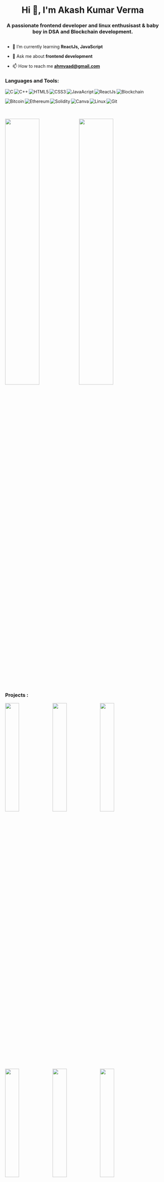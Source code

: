 <h1 align="center">Hi 👋, I'm Akash Kumar Verma</h1>
<h3 align="center">A passionate frontend developer and linux enthusisast & baby boy in DSA and Blockchain development.</h3>

<p align="left"> <a href="https://twitter.com/" target="blank"><img src="https://img.shields.io/twitter/follow/?logo=twitter&style=for-the-badge" alt="" /></a> </p>

- 🌱 I’m currently learning **ReactJs, JavaScript**

- 💬 Ask me about **frontend development**

- 📫 How to reach me **ahmvaad@gmail.com**

<h3 >Languages and Tools:</h3>
<img align="left"  alt="C"  src="https://img.shields.io/badge/c-%2300599C.svg?style=for-the-badge&logo=c&logoColor=white" />
<img align="left"  alt="C++"  src="https://img.shields.io/badge/c++-%2300599C.svg?style=for-the-badge&logo=c%2B%2B&logoColor=white" />
<img align="left"  alt="HTML5"  src="https://img.shields.io/badge/html5-%23E34F26.svg?style=for-the-badge&logo=html5&logoColor=white" />
<img align="left"  alt="CSS3"  src="https://img.shields.io/badge/css3-%231572B6.svg?style=for-the-badge&logo=css3&logoColor=white" />
<img align="left"  alt="JavaAcript"  src="https://img.shields.io/badge/javascript-%23323330.svg?style=for-the-badge&logo=javascript&logoColor=%23F7DF1E" />
<img  align="left"  alt="ReactJs"  src="https://img.shields.io/badge/react-%2320232a.svg?style=for-the-badge&logo=react&logoColor=%2361DAFB" />
<img  alt="Blockchain"  src="https://img.shields.io/badge/blockchain-2F3134?style=for-the-badge&logo=blockchain&logoColor=white" />
<p></p>
<img  align="left" alt="Bitcoin"  src="https://img.shields.io/badge/Bitcoin-000?style=for-the-badge&logo=bitcoin&logoColor=white" />
<img align="left"  alt="Ethereum"  src="https://img.shields.io/badge/Ethereum-3C3C3D?style=for-the-badge&logo=Ethereum&logoColor=white" />
<img align="left"  alt="Solidity"  src="https://img.shields.io/badge/Solidity-%23363636.svg?style=for-the-badge&logo=solidity&logoColor=white" />
<img align="left"  alt="Canva"  src="https://img.shields.io/badge/Canva-%2300C4CC.svg?style=for-the-badge&logo=Canva&logoColor=white" />
<img align="left"  alt="Linux"  src="https://img.shields.io/badge/Linux%20Mint-87CF3E?style=for-the-badge&logo=Linux%20Mint&logoColor=white" />
<img  alt="Git"  src="https://img.shields.io/badge/git-%23F05033.svg?style=for-the-badge&logo=git&logoColor=white" />

</br></br>
<img align="left" width="47%"  src="https://github-readme-stats.vercel.app/api?username=AkashKumar-0&theme=rose_pine&show_icons=true" />
<img width="47%"  src="https://github-readme-stats.vercel.app/api/top-langs/?username=AkashKumar-0&theme=rose_pine&layout=compact" />

<h3 align="left">Projects : </h3>
<a  href="https://github.com/AkashKumar-0/Bankist-Web-Page">
  <img width="30%"  align="left" src="https://github-readme-stats.vercel.app/api/pin/?username=AkashKumar-0&theme=rose_pine&repo=Bankist-Web-Page" />
</a>
<a  href="https://github.com/AkashKumar-0/Figma-Project">
  <img width="30%" align="left" src="https://github-readme-stats.vercel.app/api/pin/?username=AkashKumar-0&theme=rose_pine&repo=Figma-Project" />
</a>
<a   href="https://github.com/AkashKumar-0/fb_clone">
  <img width="30%"  src="https://github-readme-stats.vercel.app/api/pin/?username=AkashKumar-0&theme=rose_pine&repo=fb_clone" />
</a>
<p></p>
<a   href="https://github.com/AkashKumar-0/Pig-Gamer">
  <img width="30%"  align="left" src="https://github-readme-stats.vercel.app/api/pin/?username=AkashKumar-0&theme=rose_pine&repo=Pig-Game" />
</a>
<a  href="https://github.com/AkashKumar-0/lottery-smart-contract">
  <img width="30%" align="left" src="https://github-readme-stats.vercel.app/api/pin/?username=AkashKumar-0&theme=rose_pine&repo=lottery-smart-contract" />
</a>
<a   href="https://github.com/AkashKumar-0/crowd-funding">
  <img width="30%" src="https://github-readme-stats.vercel.app/api/pin/?username=AkashKumar-0&theme=rose_pine&repo=crowd-funding" />

<h3 >Connect with me:</h3>
<a href="https://linkedin.com/in/akash kumar verma" target="blank"><img align="left" src="https://img.shields.io/badge/linkedin-%230077B5.svg?style=for-the-badge&logo=linkedin&logoColor=white" alt="akash kumar verma" /></a> &nbsp;&nbsp;&nbsp;&nbsp;
<a href="mailto:ahmvaad@gmail.com?subject=Hello%20Ileri,%20From%20Github"><img src="https://img.shields.io/badge/gmail-%23D14836.svg?&style=for-the-badge&logo=gmail&logoColor=white" /></a>&nbsp;&nbsp;&nbsp;&nbsp;



